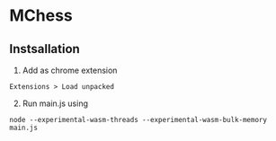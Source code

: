 # MChess
## Instsallation
1. Add as chrome extension
```
Extensions > Load unpacked
```
2. Run main.js using
```
node --experimental-wasm-threads --experimental-wasm-bulk-memory main.js
```
